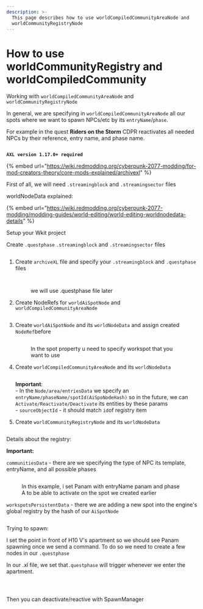 ```yaml
---
description: >-
  This page describes how to use worldCompiledCommunityAreaNode and
  worldCommunityRegistryNode
---
```


# How to use worldCommunityRegistry and worldCompiledCommunity

Working with `worldCompiledCommunityAreaNode` and `worldCommunityRegistryNode`

In general, we are specifying in `worldCompiledCommunityAreaNode` all our spots where we want to spawn NPCs/etc by its `entryName`/`phase`.

For example in the quest **Riders on the Storm** CDPR reactivates all needed NPCs by their reference, entry name, and phase name.

<figure><img src="../../.gitbook/assets/image (7) (1).png" alt=""><figcaption></figcaption></figure>

**`AXL version 1.17.0+ required`**

{% embed url="https://wiki.redmodding.org/cyberpunk-2077-modding/for-mod-creators-theory/core-mods-explained/archivexl" %}

First of all, we will need `.streamingblock` and `.streamingsector` files

worldNodeData explained:

{% embed url="https://wiki.redmodding.org/cyberpunk-2077-modding/modding-guides/world-editing/world-editing-worldnodedata-details" %}

Setup your Wkit project

Create `.questphase` `.streamingblock` and `.streamingsector` files&#x20;

<figure><img src="../../.gitbook/assets/image (1) (1).png" alt=""><figcaption></figcaption></figure>

1.  Create `archiveXL` file and specify your `.streamingblock` and `.questphase` files&#x20;

    <figure><img src="../../.gitbook/assets/image (4) (1).png" alt=""><figcaption></figcaption></figure>

    <figure><img src="../../.gitbook/assets/image (6) (1).png" alt=""><figcaption><p>we will use .questphase file later</p></figcaption></figure>


2.  Create NodeRefs for `worldAiSpotNode` and `worldCompiledCommunityAreaNode`&#x20;

    <figure><img src="../../.gitbook/assets/image (8) (1).png" alt=""><figcaption></figcaption></figure>


3.  Create `worldAiSpotNode` and its `worldNodeData` and assign created `NodeRef`before

    <figure><img src="../../.gitbook/assets/image (10) (1).png" alt=""><figcaption><p>In the spot property u need to specify workspot that you want to use</p></figcaption></figure>


4.  Create `worldCompiledCommunityAreaNode` and its `worldNodeData`&#x20;

    <figure><img src="../../.gitbook/assets/image (12) (1).png" alt=""><figcaption></figcaption></figure>

    **Important**:\
    \- In the `Node/area/entriesData` we specify an `entryName/phaseName/spotId(AiSpoNodeHash)` so in the future, we can `Activate/Reactivate/Deactivate` its entities by these params\
    \- `sourceObjectId` - it should match `id`of registry item
5.  Create `worldCommunityRegistryNode` and its `worldNodeData`&#x20;

    <figure><img src="../../.gitbook/assets/image (13) (1).png" alt=""><figcaption></figcaption></figure>



Details about the registry:

**Important:**

`communitiesData` - there are we specifying the type of NPC its template, entryName, and all possible phases&#x20;

<figure><img src="../../.gitbook/assets/image (14).png" alt=""><figcaption><p>In this example, i set Panam with entryName panam and phase A to be able to activate on the spot we created earlier</p></figcaption></figure>

`workspotsPersistentData` - there we are adding a new spot into the engine's global registry by the hash of our `AiSpotNode`

<figure><img src="../../.gitbook/assets/image (16).png" alt=""><figcaption></figcaption></figure>

Trying to spawn:

I set the point in front of H10 V's apartment so we should see Panam spawning once we send a command. To do so we need to create a few nodes in our `.questphase`

In our .xl file, we set that`.questphase` will trigger whenever we enter the apartment.

<figure><img src="../../.gitbook/assets/image (17).png" alt=""><figcaption></figcaption></figure>

<figure><img src="../../.gitbook/assets/image (18).png" alt=""><figcaption></figcaption></figure>

<figure><img src="../../.gitbook/assets/image (19).png" alt=""><figcaption></figcaption></figure>

Then you can deactivate/reactive with SpawnManager
